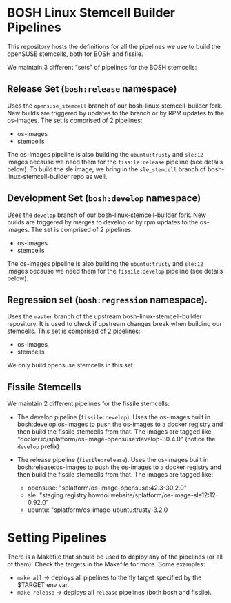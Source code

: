 # BOSH Linux Stemcell Builder Pipelines

This repository hosts the definitions for all the pipelines we use to build the openSUSE stemcells, both for BOSH and fissile.

We maintain 3 different "sets" of pipelines for the BOSH stemcells:

## Release Set (`bosh:release` namespace)

Uses the `opensuse_stemcell` branch of our bosh-linux-stemcell-builder fork. New builds are triggered by updates to the branch or by RPM updates to the os-images.
The set is comprised of 2 pipelines:
- os-images
- stemcells

The os-images pipeline is also building the `ubuntu:trusty` and `sle:12` images because we need them for the `fissile:release` pipeline (see details below).
  To build the sle image, we bring in the `sle_stemcell` branch of bosh-linux-stemcell-builder repo as well.

## Development Set (`bosh:develop` namespace)

Uses the `develop` branch of our bosh-linux-stemcell-builder fork.
New builds are triggered by merges to develop or by rpm updates to the os-images.
The set is comprised of 2 pipelines:
- os-images
- stemcells

The os-images pipeline is also building the `ubuntu:trusty` and `sle:12` images because we need them for the `fissile:develop` pipeline (see details below).

## Regression set (`bosh:regression` namespace).

Uses the `master` branch of the upstream bosh-linux-stemcell-builder repository. It is used to check if upstream changes break when building our stemcells.
This set is comprised of 2 pipelines:
- os-images
- stemcells

We only build opensuse stemcells in this set.

## Fissile Stemcells

We maintain 2 different pipelines for the fissile stemcells:

- The develop pipeline (`fissile:develop`).
  Uses the os-images built in bosh:develop:os-images to push the os-images to a docker registry and then build the fissile stemcells from that.
  The images are tagged like "docker.io/splatform/os-image-opensuse:develop-30.4.0" (notice the `develop` prefix)

- The release pipeline (`fissile:release`).
  Uses the os-images built in bosh:release:os-images to push the os-images to a docker registry and then build the fissile stemcells from that.
  The images are tagged like:
    - opensuse: "splatform/os-image-opensuse:42.3-30.2.0"
    - sle: "staging.registry.howdoi.website/splatform/os-image-sle12:12-0.92.0"
    - ubuntu: "splatform/os-image-ubuntu:trusty-3.2.0

# Setting Pipelines

There is a Makefile that should be used to deploy any of the pipelines (or all of them). Check the targets in the Makefile for more. Some examples:

- `make all` -> deploys all pipelines to the fly target specified by the $TARGET env var.
- `make release` -> deploys all `release` pipelines (both bosh and fissile).
